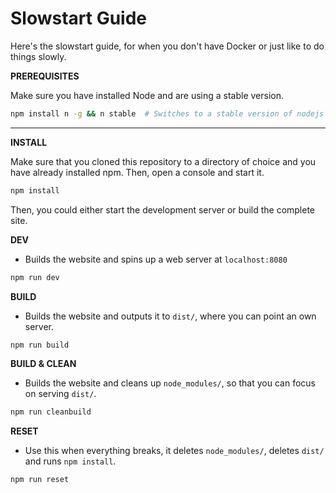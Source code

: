 # Slowstart Guide

Here's the slowstart guide, for when you don't have Docker or just like to do things slowly.

**PREREQUISITES**

Make sure you have installed Node and are using a stable version.

```sh
npm install n -g && n stable  # Switches to a stable version of nodejs
```

---

**INSTALL**

Make sure that you cloned this repository to a directory of choice and you have already installed npm. Then, open a console and start it.

```sh
npm install
```

Then, you could either start the development server or build the complete site.

**DEV**

- Builds the website and spins up a web server at `localhost:8080`

```sh
npm run dev
```

**BUILD**

- Builds the website and outputs it to `dist/`, where you can point an own server.

```sh
npm run build
```


**BUILD &amp; CLEAN**

- Builds the website and cleans up `node_modules/`, so that you can focus on serving `dist/`.

```sh
npm run cleanbuild
```

**RESET**

- Use this when everything breaks, it deletes `node_modules/`, deletes `dist/` and runs `npm install`.

```sh
npm run reset
```